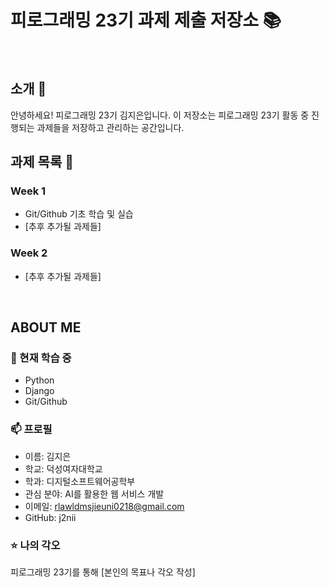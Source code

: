 # 피로그래밍 23기 과제 제출 저장소 📚
<br>

## 소개 🚀
안녕하세요! 피로그래밍 23기 김지은입니다.
이 저장소는 피로그래밍 23기 활동 중 진행되는 과제들을 저장하고 관리하는 공간입니다.
<br>

## 과제 목록 📕
### Week 1
- Git/Github 기초 학습 및 실습
- [추후 추가될 과제들]

### Week 2
- [추후 추가될 과제들]
<br>

## ABOUT ME
### 🌱 현재 학습 중
- Python
- Django
- Git/Github

### 📫 프로필
- 이름: 김지은
- 학교: 덕성여자대학교
- 학과: 디지털소프트웨어공학부
- 관심 분야: AI를 활용한 웹 서비스 개발
- 이메일: rlawldmsjieuni0218@gmail.com
- GitHub: j2nii

### ⭐ 나의 각오
피로그래밍 23기를 통해 [본인의 목표나 각오 작성]